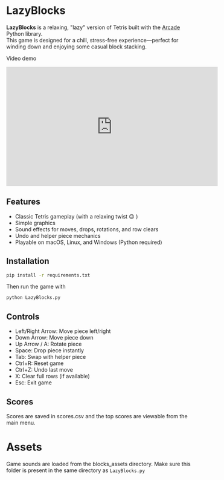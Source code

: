 # LazyBlocks

**LazyBlocks** is a relaxing, "lazy" version of Tetris built with the [Arcade](https://api.arcade.academy/) Python library.  
This game is designed for a chill, stress-free experience—perfect for winding down and enjoying some casual block stacking.

Video demo
<iframe width="560" height="315" src="https://www.youtube.com/embed/ZoQ6w73rbkY?si=18WG6JvQC-cU3TuX" title="YouTube video player" frameborder="0" allow="accelerometer; autoplay; clipboard-write; encrypted-media; gyroscope; picture-in-picture; web-share" referrerpolicy="strict-origin-when-cross-origin" allowfullscreen></iframe>

## Features

- Classic Tetris gameplay (with a relaxing twist 😉 )
- Simple graphics
- Sound effects for moves, drops, rotations, and row clears
- Undo and helper piece mechanics
- Playable on macOS, Linux, and Windows (Python required)

## Installation

```sh
pip install -r requirements.txt
```

Then run the game with 

```sh
python LazyBlocks.py
```

## Controls
- Left/Right Arrow: Move piece left/right
- Down Arrow: Move piece down
- Up Arrow / A: Rotate piece
- Space: Drop piece instantly
- Tab: Swap with helper piece
- Ctrl+R: Reset game
- Ctrl+Z: Undo last move
- X: Clear full rows (if available)
- Esc: Exit game


## Scores
Scores are saved in scores.csv and the top scores are viewable from the main menu.

# Assets
Game sounds are loaded from the blocks_assets directory.
Make sure this folder is present in the same directory as `LazyBlocks.py`